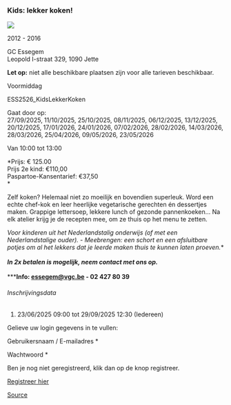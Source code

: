 ### Kids: lekker koken!

![](https://s3-eu-west-1.amazonaws.com/os-kwdo/prod/vgc/images/activity/666c2e83c1444_KLK_Kinderateliers_23-24_©_Marjon_Udo_%2889%29.JPG)

2012 - 2016

GC Essegem  
Leopold I-straat 329, 1090 Jette

**Let op:** niet alle beschikbare plaatsen zijn voor alle tarieven beschikbaar.

Voormiddag

ESS2526_KidsLekkerKoken

Gaat door op:  
27/09/2025, 11/10/2025, 25/10/2025, 08/11/2025, 06/12/2025, 13/12/2025, 20/12/2025, 17/01/2026, 24/01/2026, 07/02/2026, 28/02/2026, 14/03/2026, 28/03/2026, 25/04/2026, 09/05/2026, 23/05/2026

Van 10:00 tot 13:00

*Prijs: € 125.00  
Prijs 2e kind: €110,00  
Paspartoe-Kansentarief: €37,50  
*

Zelf koken? Helemaal niet zo moeilijk en bovendien superleuk. Word een echte chef-kok en leer heerlijke vegetarische gerechten én dessertjes maken. Grappige lettersoep, lekkere lunch of gezonde pannenkoeken... Na elk atelier krijg je de recepten mee, om ze thuis op het menu te zetten.

*Voor kinderen uit het Nederlandstalig onderwijs (of met een Nederlandstalige ouder). - Meebrengen: een schort en een afsluitbare potjes om al het lekkers dat je leerde maken thuis te kunnen laten proeven.**  
<br/>***In 2x betalen is mogelijk, neem contact met ons op.***  
<br/>*******Info: [essegem@vgc.be](mailto:essegem@vgc.be) - 02 427 80 39****

###### Inschrijvingsdata

1.  23/06/2025 09:00 tot 29/09/2025 12:30 (Iedereen)

Gelieve uw login gegevens in te vullen:

Gebruikersnaam / E-mailadres \* 

Wachtwoord \* 

  

Ben je nog niet geregistreerd, klik dan op de knop registreer.

[Registreer hier](/registration)

[Source](https://tickets.vgc.be/activity/subscribe/ESS2526_KidsLekkerKoken)